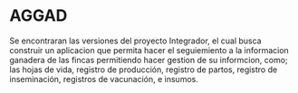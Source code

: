 # AGGAD
Se encontraran las versiones del proyecto Integrador, el cual busca construir un aplicacion que permita hacer el seguiemiento  a la informacion ganadera de las fincas permitiendo hacer gestion de su informcion, como; las hojas de vida, registro de producción, registro de partos, registro de inseminación, registros de vacunación, e insumos.
